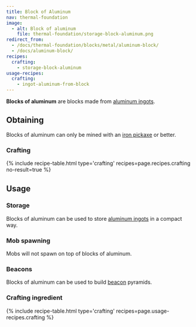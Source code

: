 ```yaml
---
title: Block of Aluminum
nav: thermal-foundation
image:
  - alt: Block of aluminum
    file: thermal-foundation/storage-block-aluminum.png
redirect_from:
  - /docs/thermal-foundation/blocks/metal/aluminum-block/
  - /docs/aluminum-block/
recipes:
  crafting:
    - storage-block-aluminum
usage-recipes:
  crafting:
    - ingot-aluminum-from-block
---
```


**Blocks of aluminum** are blocks made from [aluminum
ingots](/docs/aluminum-ingot/).


Obtaining
---------

Blocks of aluminum can only be mined with an [iron
pickaxe](https://minecraft.gamepedia.com/Pickaxe) or better.

### Crafting
{% include recipe-table.html type='crafting' recipes=page.recipes.crafting no-result=true %}


Usage
-----

### Storage
Blocks of aluminum can be used to store [aluminum ingots](/docs/aluminum-ingot/)
in a compact way.

### Mob spawning
Mobs will not spawn on top of blocks of aluminum.

### Beacons
Blocks of aluminum can be used to build
[beacon](https://minecraft.gamepedia.com/Beacon) pyramids.

### Crafting ingredient
{% include recipe-table.html type='crafting' recipes=page.usage-recipes.crafting %}
